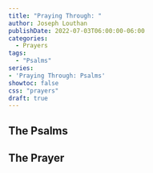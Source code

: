 ```yaml
---
title: "Praying Through: "
author: Joseph Louthan
publishDate: 2022-07-03T06:00:00-06:00
categories:
  - Prayers
tags:
  - "Psalms"
series:
- 'Praying Through: Psalms'
showtoc: false
css: "prayers"
draft: true
---
```

## The Psalms



## The Prayer

<div style="font-variant: small-caps;">

</div>

```text

```

